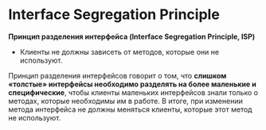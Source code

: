 # Interface Segregation Principle

**Принцип разделения интерфейса (Interface Segregation Principle, ISP)**

- Клиенты не должны зависеть от методов, которые они не используют.

Принцип разделения интерфейсов говорит о том, что **слишком «толстые» интерфейсы необходимо разделять на более маленькие и специфические**, чтобы клиенты маленьких интерфейсов знали только о методах, которые необходимы им в работе. В итоге, при изменении метода интерфейса не должны меняться клиенты, которые этот метод не используют.
